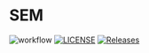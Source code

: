 # SEM

![workflow](https://github.com/raj854/sem/actions/workflows/main.yml/badge.svg)
[![LICENSE](https://img.shields.io/github/license/raj854/sem.svg?style=flat-square)](https://github.com/raj854/sem/blob/master/LICENSE)
[![Releases](https://img.shields.io/github/release/raj854/sem/all.svg?style=flat-square)](https://github.com/raj854/sem/releases)


